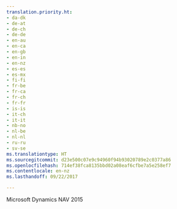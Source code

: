 ```yaml
---
translation.priority.ht:
- da-dk
- de-at
- de-ch
- de-de
- en-au
- en-ca
- en-gb
- en-in
- en-nz
- es-es
- es-mx
- fi-fi
- fr-be
- fr-ca
- fr-ch
- fr-fr
- is-is
- it-ch
- it-it
- nb-no
- nl-be
- nl-nl
- ru-ru
- sv-se
ms.translationtype: HT
ms.sourcegitcommit: d23e500c07e9c94960f94b93020789e2c0377a86
ms.openlocfilehash: 714ef38fca8135bbd02a08eaf6cfbe7a5e258ef7
ms.contentlocale: en-nz
ms.lasthandoff: 09/22/2017

---
```

Microsoft Dynamics NAV 2015
